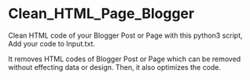 # Clean_HTML_Page_Blogger

Clean HTML code of your Blogger Post or Page with this python3 script, Add your code to Input.txt.

It removes HTML codes of Blogger Post or Page which can be removed without effecting data or design. Then, it also optimizes the code.
